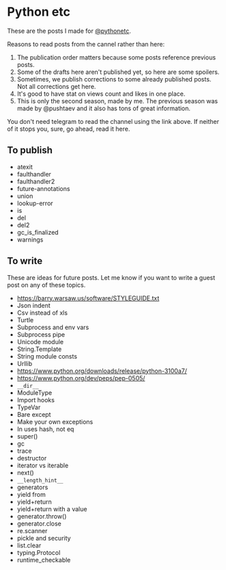 # Python etc

These are the posts I made for [@pythonetc](https://t.me/s/pythonetc).

Reasons to read posts from the cannel rather than here:

1. The publication order matters because some posts reference previous posts.
1. Some of the drafts here aren't published yet, so here are some spoilers.
1. Sometimes, we publish corrections to some already published posts. Not all corrections get here.
1. It's good to have stat on views count and likes in one place.
1. This is only the second season, made by me. The previous season was made by @pushtaev and it also has tons of great information.

You don't need telegram to read the channel using the link above. If neither of it stops you, sure, go ahead, read it here.

## To publish

+ atexit
+ faulthandler
+ faulthandler2
+ future-annotations
+ union
+ lookup-error
+ is
+ del
+ del2
+ gc_is_finalized
+ warnings

## To write

These are ideas for future posts. Let me know if you want to write a guest post on any of these topics.

+ https://barry.warsaw.us/software/STYLEGUIDE.txt
+ Json indent
+ Csv instead of xls
+ Turtle
+ Subprocess and env vars
+ Subprocess pipe
+ Unicode module
+ String.Template
+ String module consts
+ Urllib
+ https://www.python.org/downloads/release/python-3100a7/
+ https://www.python.org/dev/peps/pep-0505/
+ `__dir__`
+ ModuleType
+ Import hooks
+ TypeVar
+ Bare except
+ Make your own exceptions
+ In uses hash, not eq
+ super()
+ gc
+ trace
+ destructor
+ iterator vs iterable
+ next()
+ `__length_hint__`
+ generators
+ yield from
+ yield+return
+ yield+return with a value
+ generator.throw()
+ generator.close
+ re.scanner
+ pickle and security
+ list.clear
+ typing.Protocol
+ runtime_checkable

